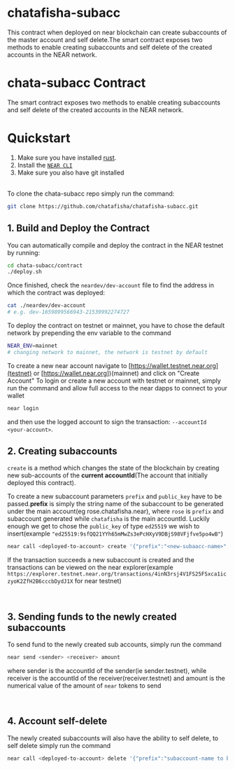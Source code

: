 #  chatafisha-subacc
This contract when deployed on near blockchain can create subaccounts of the master account and self delete.The smart contract exposes two methods to enable creating subaccounts and self delete of the created accounts in the NEAR network.
# chata-subacc Contract

The smart contract exposes two methods to enable creating subaccounts and self delete of the created accounts in the NEAR network.

# Quickstart

1. Make sure you have installed [rust](https://rust.org/).
2. Install the [`NEAR CLI`](https://github.com/near/near-cli#setup)
3. Make sure you also have git installed

<br />
To clone the chata-subacc repo simply run the command:

```bash
git clone https://github.com/chatafisha/chatafisha-subacc.git
```

## 1. Build and Deploy the Contract
You can automatically compile and deploy the contract in the NEAR testnet by running:

```bash
cd chata-subacc/contract
./deploy.sh
```

Once finished, check the `neardev/dev-account` file to find the address in which the contract was deployed:

```bash
cat ./neardev/dev-account
# e.g. dev-1659899566943-21539992274727
```
To deploy the contract on testnet or mainnet, you have to chose the default network by prepending the env variable to the command
```bash
NEAR_ENV=mainnet
# changing network to mainnet, the network is testnet by default
```

To create a new near account navigate to [https://wallet.testnet.near.org](testnet) or [https://wallet.near.org])(mainnet) and click on "Create Account"
To login or create a new account with testnet or mainnet, simply run the command and allow full access to the near dapps to connect to your wallet
```bash
near login

```
and then use the logged account to sign the transaction: `--accountId <your-account>`.
<br />

## 2. Creating subaccounts

`create` is a method which changes the state of the blockchain by creating new sub-accounts of the **current accountId**(The account that initially deployed this contract).

To create a new subaccount parameters `prefix` and `public_key` have to be passed.**prefix** is simply the string name of the subaccount to be generated under the main account(eg rose.chatafisha.near), where `rose` is `prefix` and subaccount generated while `chatafisha` is the main accountId. Luckily enough we get to chose the `public_key` of type `ed25519` we wish to insert(example `"ed25519:9sfQQ21YYh65mMwZs3ePcHXyV9DBjS98VFjfve5po4wB"`)

```bash
near call <deployed-to-account> create '{"prefix":"<new-subaacc-name>", "public_key":"ed25519:<data>"}' --accountId <predecessor-account>
```
If the transaction succeeds a new subaccount is created and the transactions can be viewed on the near explorer(example `https://explorer.testnet.near.org/transactions/4inN3rsj4V1FS25FSxca1iczyoK2ZfH2B6cccbDydJ1X` for near testnet)

<br />

## 3. Sending funds to the newly created subaccounts
To send fund to the newly created sub accounts, simply run the command

```bash
near send <sender> <receiver> amount
```
where sender is the accountId of the sender(ie sender.testnet), while receiver is the accountId of the receiver(receiver.testnet) and amount is the numerical value of the amount of `near` tokens to send

<br />

## 4. Account self-delete
The newly created subaccounts will also have the ability to self delete, to self delete simply run the command
```bash
near call <deployed-to-account> delete '{"prefix":"subaccount-name to be deleted","beneficiary":"account that will inherit funds"}'
```

